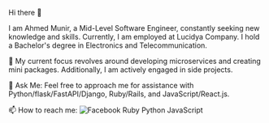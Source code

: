 Hi there 👋

I am Ahmed Munir, a Mid-Level Software Engineer, constantly seeking new knowledge and skills. Currently, I am employed at Lucidya Company. I hold a Bachelor's degree in Electronics and Telecommunication.

🔭 My current focus revolves around developing microservices and creating mini packages. Additionally, I am actively engaged in side projects.

💬 Ask Me:
Feel free to approach me for assistance with Python/flask/FastAPI/Django, Ruby/Rails, and JavaScript/React.js.

📫 How to reach me:
<img alt="Facebook" title="Ahmed Munir" src="https://img.shields.io/badge/DrJempo?style=for-the-badge&logo=facebook&logoColor=white">
Ruby Python JavaScript

<!--
**ahmedmunir/ahmedmunir** is a ✨ _special_ ✨ repository because its `README.md` (this file) appears on your GitHub profile.

Here are some ideas to get you started:

- 🔭 I’m currently working on ...
- 🌱 I’m currently learning ...
- 👯 I’m looking to collaborate on ...
- 🤔 I’m looking for help with ...
- 💬 Ask me about ...
- 📫 How to reach me: ...
- 😄 Pronouns: ...
- ⚡ Fun fact: ...
-->
